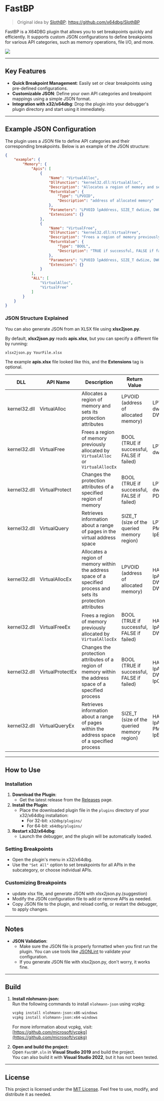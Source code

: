 # FastBP

> Original idea by [SlothBP](https://github.com/x64dbg/SlothBP): https://github.com/x64dbg/SlothBP

FastBP is a X64DBG plugin that allows you to set breakpoints quickly and efficiently. It supports custom JSON configurations to define breakpoints for various API categories, such as memory operations, file I/O, and more.

![](https://i.imgur.com/LL6Vryx.png)

---

## Key Features

- **Quick Breakpoint Management**: Easily set or clear breakpoints using pre-defined configurations.
- **Customizable JSON**: Define your own API categories and breakpoint mappings using a simple JSON format.
- **Integration with x32/x64dbg**: Drop the plugin into your debugger's plugin directory and start using it immediately.

---

## Example JSON Configuration

The plugin uses a JSON file to define API categories and their corresponding breakpoints. Below is an example of the JSON structure:

```json
{
    "example": {
        "Memory": {
            "Apis": [
                {
                    "Name": "VirtualAlloc",
                    "DllFunction": "kernel32.dll:VirtualAlloc",
                    "Description": "Allocates a region of memory and sets its protection attributes",
                    "ReturnValue": {
                        "Type": "LPVOID",
                        "Description": "address of allocated memory"
                    },
                    "Parameters": "LPVOID lpAddress, SIZE_T dwSize, DWORD flAllocationType, DWORD flProtect",
                    "Extensions": {}
                },
                {
                    "Name": "VirtualFree",
                    "DllFunction": "kernel32.dll:VirtualFree",
                    "Description": "Frees a region of memory previously allocated byVirtualAllocorVirtualAllocEx",
                    "ReturnValue": {
                        "Type": "BOOL",
                        "Description": "TRUE if successful, FALSE if failed"
                    },
                    "Parameters": "LPVOID lpAddress, SIZE_T dwSize, DWORD dwFreeType",
                    "Extensions": {}
                }
            ],
            "ALL": [
                "VirtualAlloc",
                "VirtualFree"
            ]
        }
    }
}
```

### JSON Structure Explained

You can also generate JSON from an XLSX file using **xlsx2json.py**.

By default, **xlsx2json.py** reads **apis.xlsx**, but you can specify a different file by running:  
```bash
xlsx2json.py YourFile.xlsx
```

The example **apis.xlsx** file looked like this, and the **Extensions** tag is optional.

| DLL          | API Name         | Description                                                  | Return Value                               | Parameters                                                   | Extensions |
| ------------ | ---------------- | ------------------------------------------------------------ | ------------------------------------------ | ------------------------------------------------------------ | ---------- |
| kernel32.dll | VirtualAlloc     | Allocates a region of memory and sets its protection attributes | LPVOID (address of allocated memory)       | LPVOID lpAddress, SIZE_T dwSize, DWORD flAllocationType, DWORD flProtect |            |
| kernel32.dll | VirtualFree      | Frees a region of memory previously allocated by `VirtualAlloc` or `VirtualAllocEx` | BOOL (TRUE if successful, FALSE if failed) | LPVOID lpAddress, SIZE_T dwSize, DWORD dwFreeType            |            |
| kernel32.dll | VirtualProtect   | Changes the protection attributes of a specified region of memory | BOOL (TRUE if successful, FALSE if failed) | LPVOID lpAddress, SIZE_T dwSize, DWORD flNewProtect, PDWORD lpOldProtect |            |
| kernel32.dll | VirtualQuery     | Retrieves information about a range of pages in the virtual address space | SIZE_T (size of the queried memory region) | LPVOID lpAddress, PMEMORY_BASIC_INFORMATION lpBuffer, SIZE_T dwLength |            |
| kernel32.dll | VirtualAllocEx   | Allocates a region of memory within the address space of a specified process and sets its protection attributes | LPVOID (address of allocated memory)       | HANDLE hProcess, LPVOID lpAddress, SIZE_T dwSize, DWORD flAllocationType, DWORD flProtect |            |
| kernel32.dll | VirtualFreeEx    | Frees a region of memory previously allocated by `VirtualAllocEx` | BOOL (TRUE if successful, FALSE if failed) | HANDLE hProcess, LPVOID lpAddress, SIZE_T dwSize, DWORD dwFreeType |            |
| kernel32.dll | VirtualProtectEx | Changes the protection attributes of a region of memory within the address space of a specified process | BOOL (TRUE if successful, FALSE if failed) | HANDLE hProcess, LPVOID lpAddress, SIZE_T dwSize, DWORD flNewProtect, PDWORD lpOldProtect |            |
| kernel32.dll | VirtualQueryEx   | Retrieves information about a range of pages within the address space of a specified process | SIZE_T (size of the queried memory region) | HANDLE hProcess, LPVOID lpAddress, PMEMORY_BASIC_INFORMATION lpBuffer, SIZE_T dwLength |            |



---

## How to Use

### Installation

1. **Download the Plugin**:
   - Get the latest release from the [Releases](https://github.com/Chomator/FastBP/releases) page.
2. **Install the Plugin**:
   - Place the downloaded plugin file in the `plugins` directory of your x32/x64dbg installation:
     - For 32-bit: `x32dbg/plugins/`
     - For 64-bit: `x64dbg/plugins/`
3. **Restart x32/x64dbg**:
   - Launch the debugger, and the plugin will be automatically loaded.

### Setting Breakpoints

- Open the plugin's menu in x32/x64dbg.
- Use the `"Set All"` option to set breakpoints for all APIs in the subcategory, or choose individual APIs.

### Customizing Breakpoints

- update xlsx file, and generate JSON with xlsx2json.py.(suggestion)
- Modify the JSON configuration file to add or remove APIs as needed.
- Copy JSON file to the plugin, and reload config, or restart the debugger, to apply changes.

---

## Notes

- **JSON Validation**:
  - Make sure the JSON file is properly formatted when you first run the plugin. You can use tools like [JSONLint](https://jsonlint.com/) to validate your configuration.
  - If you generate JSON file with xlsx2json.py, don't worry, it works fine.

---

## Build

1. **Install nlohmann-json:**  
   Run the following commands to install `nlohmann-json` using vcpkg:  
   ```sh
   vcpkg install nlohmann-json:x86-windows  
   vcpkg install nlohmann-json:x64-windows  
   ```
   For more information about vcpkg, visit: [https://github.com/microsoft/vcpkg](https://github.com/microsoft/vcpkg)  

2. **Open and build the project:**  
   Open `FastBP.sln` in **Visual Studio 2019** and build the project.  
   You can also build it with **Visual Studio 2022**, but it has not been tested.  

---

## License

This project is licensed under the [MIT License](LICENSE). Feel free to use, modify, and distribute it as needed.
